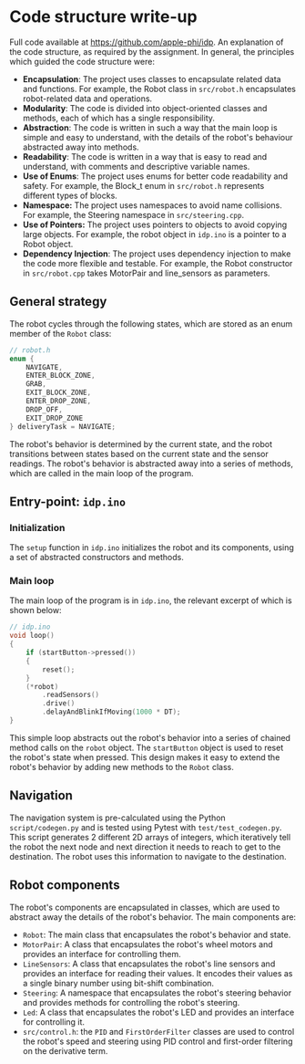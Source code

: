 # Code structure write-up

Full code available at https://github.com/apple-phi/idp. An explanation of the code structure, as required by the assignment. In general, the principles which guided the code structure were:

- **Encapsulation**: The project uses classes to encapsulate related data and functions. For example, the Robot class in `src/robot.h` encapsulates robot-related data and operations.
- **Modularity**: The code is divided into object-oriented classes and methods, each of which has a single responsibility.
- **Abstraction**: The code is written in such a way that the main loop is simple and easy to understand, with the details of the robot's behaviour abstracted away into methods.
- **Readability**: The code is written in a way that is easy to read and understand, with comments and descriptive variable names.
- **Use of Enums**: The project uses enums for better code readability and safety. For example, the Block_t enum in `src/robot.h` represents different types of blocks.
- **Namespace:** The project uses namespaces to avoid name collisions. For example, the Steering namespace in `src/steering.cpp`.
- **Use of Pointers:** The project uses pointers to objects to avoid copying large objects. For example, the robot object in `idp.ino` is a pointer to a Robot object.
- **Dependency Injection**: The project uses dependency injection to make the code more flexible and testable. For example, the Robot constructor in `src/robot.cpp` takes MotorPair and line_sensors as parameters.

## General strategy

The robot cycles through the following states, which are stored as an enum member of the `Robot` class:

```cpp
// robot.h
enum {
    NAVIGATE,
    ENTER_BLOCK_ZONE,
    GRAB,
    EXIT_BLOCK_ZONE,
    ENTER_DROP_ZONE,
    DROP_OFF,
    EXIT_DROP_ZONE
} deliveryTask = NAVIGATE;
```

The robot's behavior is determined by the current state, and the robot transitions between states based on the current state and the sensor readings. The robot's behavior is abstracted away into a series of methods, which are called in the main loop of the program.

## Entry-point: `idp.ino`

### Initialization

The `setup` function in `idp.ino` initializes the robot and its components, using a set of abstracted constructors and methods.

### Main loop

The main loop of the program is in `idp.ino`, the relevant excerpt of which is shown below:

```cpp
// idp.ino
void loop()
{
    if (startButton->pressed())
    {
        reset();
    }
    (*robot)
        .readSensors()
        .drive()
        .delayAndBlinkIfMoving(1000 * DT);
}
```

This simple loop abstracts out the robot's behavior into a series of chained method calls on the `robot` object. The `startButton` object is used to reset the robot's state when pressed. This design makes it easy to extend the robot's behavior by adding new methods to the `Robot` class.

## Navigation

The navigation system is pre-calculated using the Python `script/codegen.py` and is tested using Pytest with `test/test_codegen.py`. This script generates 2 different 2D arrays of integers, which iteratively tell the robot the next node and next direction it needs to reach to get to the destination. The robot uses this information to navigate to the destination.

## Robot components

The robot's components are encapsulated in classes, which are used to abstract away the details of the robot's behavior. The main components are:

- `Robot`: The main class that encapsulates the robot's behavior and state.
- `MotorPair`: A class that encapsulates the robot's wheel motors and provides an interface for controlling them.
- `LineSensors`: A class that encapsulates the robot's line sensors and provides an interface for reading their values. It encodes their values as a single binary number using bit-shift combination.
- `Steering`: A namespace that encapsulates the robot's steering behavior and provides methods for controlling the robot's steering.
- `Led`: A class that encapsulates the robot's LED and provides an interface for controlling it.
- `src/control.h`: the `PID` and `FirstOrderFilter` classes are used to control the robot's speed and steering using PID control and first-order filtering on the derivative term.
